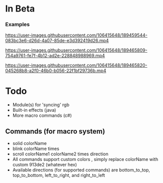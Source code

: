 # In Beta

### Examples
https://user-images.githubusercontent.com/106415648/189459544-083bc3e6-d26d-4a07-85de-e3d392419d26.mp4

https://user-images.githubusercontent.com/106415648/189465809-754a9761-fe7f-4b12-ad2e-228848988969.mp4

https://user-images.githubusercontent.com/106415648/189465820-045268b8-a2f0-46b0-b056-22f1bf29736b.mp4


# Todo



- Module(s) for 'syncing' rgb
- Built-in effects (java)
- More macro commands (c#)

## Commands (for macro system)
- solid colorName
- blink colorName times
- scroll colorName1 colorName2 times direction
- All commands support custom colors , simply replace colorName with custom 913de2 (whatever hex)
- Available directions (for supported commands) are bottom_to_top, top_to_bottom, left_to_right, and right_to_left
